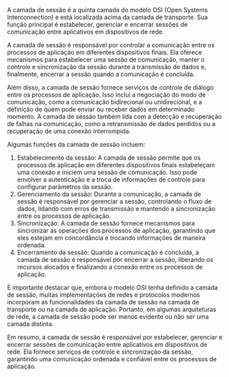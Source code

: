 
A camada de sessão é a quinta camada do modelo OSI (Open Systems Interconnection) e está localizada acima da camada de transporte. Sua função principal é estabelecer, gerenciar e encerrar sessões de comunicação entre aplicativos em dispositivos de rede.

A camada de sessão é responsável por controlar a comunicação entre os processos de aplicação em diferentes dispositivos finais. Ela oferece mecanismos para estabelecer uma sessão de comunicação, manter o controle e sincronização da sessão durante a transmissão de dados e, finalmente, encerrar a sessão quando a comunicação é concluída.

Além disso, a camada de sessão fornece serviços de controle de diálogo entre os processos de aplicação. Isso inclui a negociação do modo de comunicação, como a comunicação bidirecional ou unidirecional, e a definição de quem pode enviar ou receber dados em determinado momento. A camada de sessão também lida com a detecção e recuperação de falhas na comunicação, como a retransmissão de dados perdidos ou a recuperação de uma conexão interrompida.

Algumas funções da camada de sessão incluem:

1. Estabelecimento da sessão: A camada de sessão permite que os processos de aplicação em diferentes dispositivos finais estabeleçam uma conexão e iniciem uma sessão de comunicação. Isso pode envolver a autenticação e a troca de informações de controle para configurar parâmetros da sessão.
2. Gerenciamento da sessão: Durante a comunicação, a camada de sessão é responsável por gerenciar a sessão, controlando o fluxo de dados, lidando com erros de transmissão e mantendo a sincronização entre os processos de aplicação.
3. Sincronização: A camada de sessão fornece mecanismos para sincronizar as operações dos processos de aplicação, garantindo que eles estejam em concordância e trocando informações de maneira ordenada.
4. Encerramento da sessão: Quando a comunicação é concluída, a camada de sessão é responsável por encerrar a sessão, liberando os recursos alocados e finalizando a conexão entre os processos de aplicação.

É importante destacar que, embora o modelo OSI tenha definido a camada de sessão, muitas implementações de redes e protocolos modernos incorporam as funcionalidades da camada de sessão na camada de transporte ou na camada de aplicação. Portanto, em algumas arquiteturas de rede, a camada de sessão pode ser menos evidente ou não ser uma camada distinta.

Em resumo, a camada de sessão é responsável por estabelecer, gerenciar e encerrar sessões de comunicação entre aplicativos em dispositivos de rede. Ela fornece serviços de controle e sincronização da sessão, garantindo uma comunicação ordenada e confiável entre os processos de aplicação.